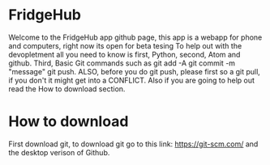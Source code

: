 # FridgeHub
Welcome to the FridgeHub app github page, this app is a webapp for phone and computers, right now its open for beta tesing
To help out with the devopletment all you need to know is first, Python, second, Atom and github. Third, Basic Git commands such as git add -A git commit -m "message" git push. ALSO, before you do git push, please first so a git pull, if you don't it might get into a CONFLICT. Also if you are going to help out read the How to download section.

# How to download
First download git, to download git go to this link: https://git-scm.com/ and the desktop verison of Github.

